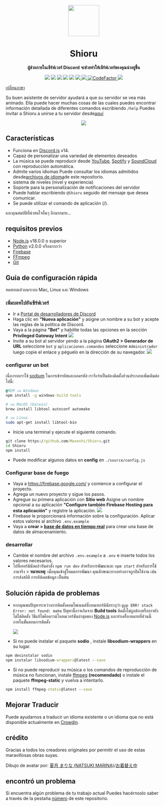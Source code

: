 <div align="center">
  <img src="https://raw.githubusercontent.com/Maseshi/Shioru/main/assets/icons/favicon-circle.png" width="100" />
  <strong>
    <h1>Shioru</h2>
    <p>ผู้ช่วยภายในเซิร์ฟเวอร์ Discord จะช่วยทำให้เซิร์ฟเวอร์ของคุณน่าอยู่ขึ้น</p>
  </strong>
  <img src="https://img.shields.io/badge/discord.js-v14-7354F6?logo=discord&logoColor=white" />
  <img src="https://img.shields.io/github/stars/Maseshi/Shioru.svg?logo=github" />
  <img src="https://img.shields.io/github/v/release/Maseshi/Shioru" />
  <img src="https://img.shields.io/github/license/Maseshi/Shioru.svg?logo=github" />
  <img src="https://img.shields.io/github/last-commit/Maseshi/Shioru" />
  <a title="Status" target="_blank" href="https://shioru.statuspage.io/">
    <img src="https://img.shields.io/badge/dynamic/json?logo=google-cloud&logoColor=white&label=status&query=status.indicator&url=https%3A%2F%2Fq60yrzp0cbgg.statuspage.io%2Fapi%2Fv2%2Fstatus.json" />
  </a>
  <a title="Crowdin" target="_blank" href="https://crowdin.com/project/shioru">
    <img src="https://badges.crowdin.net/shioru/localized.svg" />
  </a>
  <a title="CodeFactor" target="_blank" href="https://www.codefactor.io/repository/github/maseshi/shioru">
    <img src="https://www.codefactor.io/repository/github/maseshi/shioru/badge" alt="CodeFactor" />
  </a>
  <a title="Top.gg" target="_blank" href="https://top.gg/bot/704706906505347183">
    <img src="https://top.gg/api/widget/upvotes/704706906505347183.svg" />
  </a>
</div>

[เปลี่ยนภาษา](https://github.com/Maseshi/Shioru/tree/main/documents)

Su buen asistente de servidor ayudará a que su servidor se vea más animado. Ella puede hacer muchas cosas de las cuales puedes encontrar información detallada de diferentes comandos escribiendo `/help` Puedes invitar a Shioru a unirse a tu servidor desde[aquí](https://discord.com/api/oauth2/authorize?client_id=704706906505347183&permissions=8&scope=applications.commands%20bot&redirect_uri=https%3A%2F%2Fshiorus.web.app%2Fthanks-you)

<div align="center">
  <a href="https://discord.com/api/oauth2/authorize?client_id=704706906505347183&permissions=8&scope=applications.commands%20bot&redirect_uri=https%3A%2F%2Fshiorus.web.app%2Fthanks-you">
    <img src="https://img.shields.io/badge/Invite_Bot-1967D2?logo=discord&logoColor=white&style=for-the-badge" />
  </a>
</div>

## Características

- Funciona en [Discord.js](https://discord.js.org/) v14.
- Capaz de personalizar una variedad de elementos deseados
- La música se puede reproducir desde [YouTube](https://www.youtube.com/), [Spotify](https://www.spotify.com/) y [SoundCloud](https://soundcloud.com/) con reproducción automática.
- Admite varios idiomas Puede consultar los idiomas admitidos desde[archivos de idioma](https://github.com/Maseshi/shioru/blob/main/source/languages)de este repositorio.
- sistema de niveles (nivel y experiencia)
- Soporte para la personalización de notificaciones del servidor
- Puede hablar escribiendo `@Shioru` seguido del mensaje que desea comunicar.
- Se puede utilizar el comando de aplicación (/).

และคุณสมบัติที่น่าสนใจอื่นๆ อีกมากมาย...

## requisitos previos

- [Node.js](https://nodejs.org/) v18.0.0 o superior
- [Python](https://www.python.org/downloads/) v2.0.0 หรือมากกว่า
- [Firebase](https://firebase.google.com/)
- [FFmpeg](https://www.ffmpeg.org/download.html)
- [Git](https://git-scm.com/downloads)

## Guía de configuración rápida

ทดสอบแล้วบนระบบ Mac, Linux และ Windows

### เพิ่มบอทไปยังเซิร์ฟเวอร์

- Ir a [Portal de desarrolladores de Discord](https://discord.com/developers/applications)
- Haga clic en **"Nueva aplicación"** y asigne un nombre a su bot y acepte las reglas de la política de Discord.
- Vaya a la página **"Bot"** y habilite todas las opciones en la sección **Privileged Gateway Intent** ![](https://raw.githubusercontent.com/Maseshi/Shioru/main/assets/images/discord-developer-portal-privileged-gateway-intents.png)
- Invite a su bot al servidor yendo a la página **OAuth2 > Generador de URL** seleccione `bot` y `aplicaciones.comandos` seleccione `Administrador` luego copie el enlace y péguelo en la dirección de su navegador. ![](https://raw.githubusercontent.com/Maseshi/Shioru/main/assets/images/discord-developer-portal-scopes.png)

### configurar un bot

เนื่องจากเราใช้ [sodium](https://www.npmjs.com/package/sodium) ในการเข้ารหัสและถอดรหัส เราจึงจำเป็นต้องติดตั้งส่วนประกอบเพิ่มเติมต่อไปนี้:

```bat
@REM บน Windows
npm install -g windows-build-tools
```

```sh
# บน MacOS (Darwin)
brew install libtool autoconf automake
```

```sh
# บน Linux
sudo apt-get install libtool-bin
```

- Inicie una terminal y ejecute el siguiente comando.

```bat
git clone https://github.com/Maseshi/Shioru.git
cd Shioru
npm install
```

- Puede modificar algunos datos en **config** en `./source/config.js`

### Configurar base de fuego

- Vaya a https://firebase.google.com/ y comience a configurar el proyecto.
- Agrega un nuevo proyecto y sigue los pasos.
- Agregue su primera aplicación con **Sitio web** Asigne un nombre opcional a su aplicación **"Configure también Firebase Hosting para esta aplicación"** y registre la aplicación. ![](https://raw.githubusercontent.com/Maseshi/Shioru/main/assets/images/firebase-setup-web-application.png)
- Firebase le proporcionará información sobre la configuración. Aplicar estos valores al archivo `.env.example`
- Vaya a **crear > [base de datos en tiempo real](https://console.firebase.google.com/u/0/project/_/database/data)** para crear una base de datos de almacenamiento.

### desarrollar

- Cambie el nombre del archivo `.env.example` a `.env` e inserte todos los valores necesarios.
- ไปที่เทอร์มินัลแล้วรันคำสั่ง `npm run dev` สำหรับการพัฒนาและ `npm start` สำหรับการใช้งานจริง > **หมายเหตุ**: เมื่อคุณเข้าสู่โหมดการพัฒนา คุณลักษณะบางอย่างอาจถูกปิดใช้งาน เช่น การส่งสถิติ การอัปเดตข้อมูล เป็นต้น

## Solución rápida de problemas

- หากคุณพบปัญหาระหว่างการติดตั้งคอมโพเนนต์ซึ่งบนเทอร์มินัลระบุว่า `gyp ERR! stack Error: not found: make` ปัญหานี้อาจเกิดจาก **Build tools** ติดตั้งไม่ถูกต้องหรืออาจยังไม่ได้ติดตั้ง วิธีแก้ไขคือดาวน์โหลดเวอร์ชันล่าสุดของ [Node.js](https://nodejs.org/) และทำเครื่องหมายที่ส่วนนี้ภายในขั้นตอนการติดตั้ง

  ![](https://raw.githubusercontent.com/Maseshi/Shioru/main/assets/images/node-js-tools-for-native-modules.png)

- Si no puede instalar el paquete **sodio** , instale **libsodium-wrappers** en su lugar.

```bat
npm desinstalar sodio
npm instalar libsodium-wrappers@latest --save
```

- Si no puede reproducir su música o los comandos de reproducción de música no funcionan, instale [ffmpeg](https://ffmpeg.org/download.html) **(recomendado)** o instale el paquete **ffmpeg-static** y vuelva a intentarlo.

```bat
npm install ffmpeg-static@latest --save
```

## Mejorar Traducir

Puede ayudarnos a traducir un idioma existente o un idioma que no está disponible actualmente en [Crowdin](https://crowdin.com/project/shioru-bot).

## crédito

Gracias a todos los creadores originales por permitir el uso de estas maravillosas obras suyas.

Dibujo de avatar por: [夏月 まりな (NATSUKI MARINA)](https://www.pixiv.net/en/users/482462)/[お着替え中](https://www.pixiv.net/en/artworks/76075098)

## encontró un problema

Si encuentra algún problema de tu trabajo actual Puedes hacérnoslo saber a través de la pestaña [número](https://github.com/Maseshi/Shioru/issues) de este repositorio.

